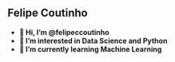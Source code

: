 <H2>Felipe Coutinho</H2><b>

- 👋 Hi, I’m @felipeccoutinho
- 👀 I’m interested in Data Science and Python
- 🌱 I’m currently learning Machine Learning


<!---
felipeccoutinho/felipeccoutinho is a ✨ special ✨ repository because its `README.md` (this file) appears on your GitHub profile.
You can click the Preview link to take a look at your changes.
--->
